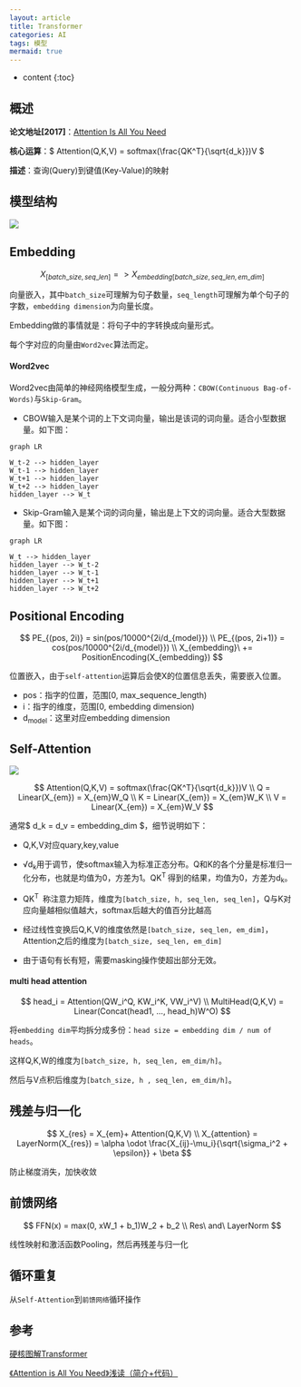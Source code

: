 ```yaml
---
layout: article
title: Transformer
categories: AI
tags: 模型
mermaid: true
---
```


* content
{:toc}

## 概述

**论文地址[2017]**：[Attention Is All You Need](https://arxiv.org/pdf/1706.03762.pdf)

**核心运算**：$ Attention(Q,K,V) = softmax(\frac{QK^T}{\sqrt{d_k}})V $

**描述**：查询(Query)到键值(Key-Value)的映射

<!--more-->

## 模型结构

![](https://harmonyhu.github.io/img/transformer.png)

## Embedding

$$
X_{[batch\_size, seq\_len]} => X_{embedding[batch\_size,seq\_len, em\_dim]}
$$

向量嵌入，其中`batch_size`可理解为句子数量，`seq_length`可理解为单个句子的字数，`embedding dimension`为向量长度。

Embedding做的事情就是：将句子中的字转换成向量形式。

每个字对应的向量由`Word2vec`算法而定。



#### Word2vec

Word2vec由简单的神经网络模型生成，一般分两种：`CBOW(Continuous Bag-of-Words)`与`Skip-Gram`。

* CBOW输入是某个词的上下文词向量，输出是该词的词向量。适合小型数据量。如下图：

```mermaid
graph LR

W_t-2 --> hidden_layer
W_t-1 --> hidden_layer
W_t+1 --> hidden_layer
W_t+2 --> hidden_layer
hidden_layer --> W_t
```



* Skip-Gram输入是某个词的词向量，输出是上下文的词向量。适合大型数据量。如下图：

```mermaid
graph LR

W_t --> hidden_layer
hidden_layer --> W_t-2
hidden_layer --> W_t-1
hidden_layer --> W_t+1
hidden_layer --> W_t+2
```



## Positional Encoding

$$
PE_{(pos, 2i)} = sin(pos/10000^{2i/d_{model}}) \\
PE_{(pos, 2i+1)} = cos(pos/10000^{2i/d_{model}}) \\
X_{embedding}\ += PositionEncoding(X_{embedding})
$$

位置嵌入，由于`self-attention`运算后会使X的位置信息丢失，需要嵌入位置。

* pos：指字的位置，范围[0, max\_sequence\_length)
* i：指字的维度，范围[0, embedding dimension)
* d<sub>model</sub>：这里对应embedding dimension



## Self-Attention

![](https://harmonyhu.github.io/img/attention.png)

$$
Attention(Q,K,V) = softmax(\frac{QK^T}{\sqrt{d_k}})V \\
Q = Linear(X_{em}) = X_{em}W_Q \\
K = Linear(X_{em}) = X_{em}W_K \\
V = Linear(X_{em}) = X_{em}W_V
$$

通常$ d_k = d_v = embedding\_dim $，细节说明如下：

* Q,K,V对应quary,key,value

* &radic;d<sub>k</sub>用于调节，使softmax输入为标准正态分布。Q和K的各个分量是标准归一化分布，也就是均值为0，方差为1。QK<sup>T </sup>得到的结果，均值为0，方差为d<sub>k</sub>。

* QK<sup>T </sup> 称注意力矩阵，维度为`[batch_size, h, seq_len, seq_len]`，Q与K对应向量越相似值越大，softmax后越大的值百分比越高

* 经过线性变换后Q,K,V的维度依然是`[batch_size, seq_len, em_dim]`，Attention之后的维度为`[batch_size, seq_len, em_dim]`

* 由于语句有长有短，需要masking操作使超出部分无效。



#### multi head attention

$$
head_i = Attention(QW_i^Q, KW_i^K, VW_i^V) \\
MultiHead(Q,K,V) = Linear(Concat(head1, ..., head_h)W^O)
$$

将`embedding dim`平均拆分成多份：`head size = embedding dim / num of heads`。

这样Q,K,W的维度为`[batch_size, h, seq_len, em_dim/h]`。

然后与V点积后维度为`[batch_size, h , seq_len, em_dim/h]`。



## 残差与归一化

$$
X_{res} = X_{em}+ Attention(Q,K,V) \\
X_{attention} = LayerNorm(X_{res}) = \alpha \odot \frac{X_{ij}-\mu_i}{\sqrt{\sigma_i^2 + \epsilon}} + \beta
$$

防止梯度消失，加快收敛

## 前馈网络

$$
FFN(x) = max(0, xW_1 + b_1)W_2 + b_2 \\
Res\ and\ LayerNorm
$$

线性映射和激活函数Pooling，然后再残差与归一化



## 循环重复

从`Self-Attention`到`前馈网络`循环操作



## 参考

[硬核图解Transformer](https://mp.weixin.qq.com/s/jx-2Ai2YKbwODW6uJaF3hQ)

[《Attention is All You Need》浅读（简介+代码）](https://kexue.fm/archives/4765)

